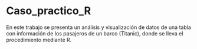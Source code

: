 # Caso_practico_R
En este trabajo se presenta un análisis y visualización de datos de una tabla con información de los pasajeros de un barco (Titanic), donde se lleva el procedimiento mediante R.
